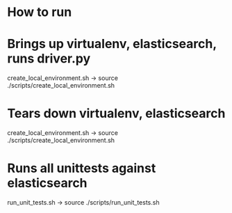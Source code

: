 # How to run

# Brings up virtualenv, elasticsearch, runs driver.py
create_local_environment.sh -> source ./scripts/create_local_environment.sh

# Tears down virtualenv, elasticsearch
create_local_environment.sh -> source ./scripts/create_local_environment.sh

# Runs all unittests against elasticsearch
run_unit_tests.sh -> source ./scripts/run_unit_tests.sh